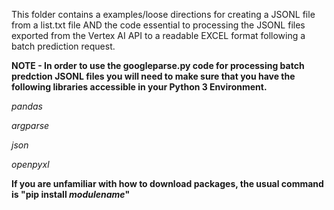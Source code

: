 This folder contains a examples/loose directions for creating a JSONL file from a list.txt file AND the code essential to processing the JSONL files exported from the Vertex AI API to a readable EXCEL format following a batch prediction request. 

**NOTE - In order to use the googleparse.py code for processing batch predction JSONL files you will need to make sure that you have the following libraries accessible in your Python 3 Environment.**
 
 _pandas_
 
 _argparse_
  
  _json_
  
  _openpyxl_
  
 **If you are unfamiliar with how to download packages, the usual command is "pip install _modulename_"**
